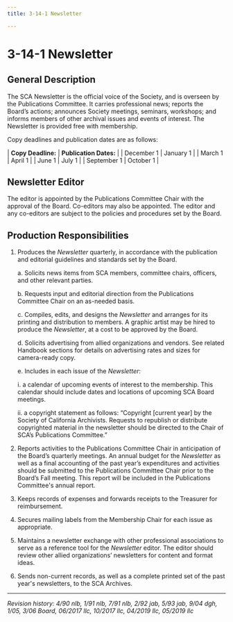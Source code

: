 ```yaml
---
title: 3-14-1 Newsletter

---
```


# 3-14-1 Newsletter

## General Description
 
The SCA Newsletter is the official voice of the Society, and is overseen by the Publications Committee. It carries professional news; reports the Board’s actions; announces Society meetings, seminars, workshops; and informs members of other archival issues and events of interest. The Newsletter is provided free with membership.

Copy deadlines and publication dates are as follows:

| **Copy Deadline:** | **Publication Dates:** |
| December 1         | January 1          |
| March 1	           | April 1            |
| June 1	            | July 1             |
| September 1	       | October 1          |

## Newsletter Editor

The editor is appointed by the Publications Committee Chair with the approval of the Board. Co-editors may also be appointed. The editor and any co-editors are subject to the policies and procedures set by the Board.

## Production Responsibilities

1. Produces the _Newsletter_ quarterly, in accordance with the publication and editorial guidelines and standards set by the Board.

   a. Solicits news items from SCA members, committee chairs, officers, and other relevant parties.

   b. Requests input and editorial direction from the Publications Committee Chair on an as-needed basis. 

   c. Compiles, edits, and designs the _Newsletter_ and arranges for its printing and distribution to members. A graphic artist may be hired to produce the _Newsletter_, at a cost to be approved by the Board.

   d. Solicits advertising from allied organizations and vendors. See related Handbook sections for details on advertising rates and sizes for camera-ready copy.

   e. Includes in each issue of the _Newsletter_:

      i. a calendar of upcoming events of interest to the membership. This calendar should include dates and locations of upcoming SCA Board meetings. 

      ii.	a copyright statement as follows: “Copyright [current year] by the Society of California Archivists. Requests to republish or distribute copyrighted material in the newsletter should be directed to the Chair of SCA’s Publications Committee.”

2. Reports activities to the Publications Committee Chair in anticipation of the Board’s quarterly meetings. An annual budget for the _Newsletter_ as well as a final accounting of the past year’s expenditures and activities should be submitted to the Publications Committee Chair prior to the Board’s Fall meeting. This report will be included in the Publications Committee's annual report.

3. Keeps records of expenses and forwards receipts to the Treasurer for reimbursement.

4. Secures mailing labels from the Membership Chair for each issue as appropriate.

5. Maintains a newsletter exchange with other professional associations to serve as a reference tool for the _Newsletter_ editor. The editor should review other allied organizations’ newsletters for content and format ideas.

6. Sends non-current records, as well as a complete printed set of the past year's newsletters, to the SCA Archives.

***

_Revision history: 4/90 nlb, 1/91 nlb, 7/91 nlb, 2/92 jab, 5/93 jab, 9/04 dgh, 1/05, 3/06 Board, 06/2017 llc, 10/2017 llc, 04/2019 llc, 05/2019 llc_
